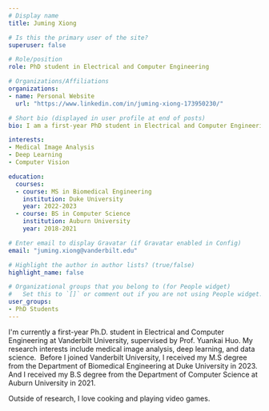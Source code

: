 ```yaml
---
# Display name
title: Juming Xiong

# Is this the primary user of the site?
superuser: false

# Role/position
role: PhD student in Electrical and Computer Engineering

# Organizations/Affiliations
organizations:
- name: Personal Website
  url: "https://www.linkedin.com/in/juming-xiong-173950230/"

# Short bio (displayed in user profile at end of posts)
bio: I am a first-year PhD student in Electrical and Computer Engineering at Vanderbilt University, starting from January 2024. 

interests:
- Medical Image Analysis
- Deep Learning
- Computer Vision

education:
  courses:
  - course: MS in Biomedical Engineering
    institution: Duke University
    year: 2022-2023
  - course: BS in Computer Science 
    institution: Auburn University
    year: 2018-2021

# Enter email to display Gravatar (if Gravatar enabled in Config)
email: "juming.xiong@vanderbilt.edu"

# Highlight the author in author lists? (true/false)
highlight_name: false

# Organizational groups that you belong to (for People widget)
#   Set this to `[]` or comment out if you are not using People widget.
user_groups:
- PhD Students
---
```


I'm currently a first-year Ph.D. student in Electrical and Computer Engineering at Vanderbilt University, supervised by Prof. Yuankai Huo. My research interests include medical image analysis, deep learning, and data science.
​
Before I joined Vanderbilt University, I received my M.S degree from the Department of Biomedical Engineering at Duke University in 2023. And I received my B.S degree from the Department of Computer Science at Auburn University in 2021. 
​
 
Outside of research, I love cooking and playing video games.